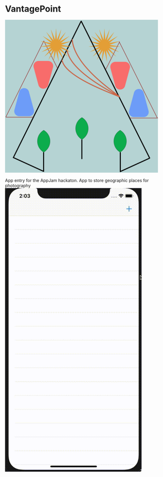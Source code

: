 # VantagePoint

![Icon](icon.jpg?raw=true "Title")

App entry for the AppJam hackaton. App to store geographic places for photography
![](animated.gif)
